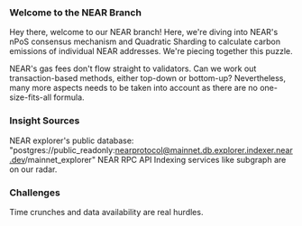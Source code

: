 ### Welcome to the NEAR Branch
Hey there, welcome to our NEAR branch! Here, we're diving into NEAR's nPoS consensus mechanism and Quadratic Sharding to calculate carbon emissions of individual NEAR addresses. We're piecing together this puzzle.

NEAR's gas fees don't flow straight to validators. Can we work out transaction-based methods, either top-down or bottom-up? Nevertheless, many more aspects needs to be taken into account as there are no one-size-fits-all formula.

### Insight Sources
NEAR explorer's public database: "postgres://public_readonly:nearprotocol@mainnet.db.explorer.indexer.near.dev/mainnet_explorer"
NEAR RPC API
Indexing services like subgraph are on our radar.

### Challenges
Time crunches and data availability are real hurdles.